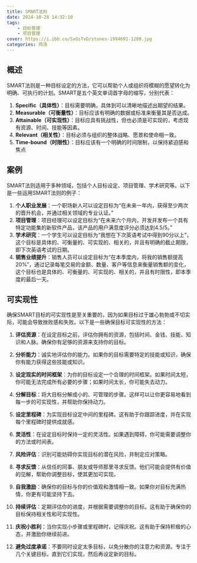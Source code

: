 ```yaml
---
title: SMART法则
date: 2024-10-28 14:32:10
tags: 
    - 目标管理
    - 项目管理
cover: https://i.ibb.co/SxGsTvD/stones-1994691-1280.jpg
categories: 鸡汤
---
```


## 概述
SMART法则是一种目标设定的方法，它可以帮助个人或组织将模糊的愿望转化为明确、可执行的计划。SMART是五个英文单词首字母的缩写，分别代表：


1. **Specific（具体性）**：目标需要明确，具体到可以清晰地描述出期望的结果。
2. **Measurable（可衡量性）**：目标应该有明确的数据或标准来衡量其是否达成。
3. **Attainable（可实现性）**：目标应具有挑战性，但也必须是可实现的，考虑现有资源、时间、技能等因素。
4. **Relevant（相关性）**：目标必须与组织的整体战略、愿景和使命相一致。
5. **Time-bound（时限性）**：目标应该有一个明确的时间限制，以保持紧迫感和焦点

## 案例

SMART法则适用于多种领域，包括个人目标设定、项目管理、学术研究等。以下是一些运用SMART法则的例子：

1. **个人职业发展**：一个职场新人可以设定目标为“在未来一年内，获得至少两次的晋升机会，并通过相关领域的专业认证。”
2. **项目管理**：项目经理可以设定目标为“在未来六个月内，开发并发布一个具有特定功能集的新软件产品，该产品的用户满意度评分必须达到4.5/5。”
3. **学术研究**：一个学生可以设定目标为“我想在下次英语考试中得到90分以上”，这个目标是具体的、可衡量的、可实现的、相关的，并且有明确的截止期限，即下次英语考试的日期。
4. **销售业绩提升**：销售人员可以设定目标为“在本季度内，将我的销售额提高20%”，通过记录每笔交易的金额、数量、客户等信息来衡量销售额的变化，这个目标也是具体的、可衡量的、可实现的、相关的，并且有时限性，即本季度的最后一天。

## 可实现性

确保SMART目标的可实现性是至关重要的，因为如果目标过于雄心勃勃或不切实际，可能会导致挫败感和失败。以下是一些确保目标可实现性的方法：

1. **评估资源**：在设定目标之前，评估你拥有的资源，包括时间、金钱、技能、知识和人脉。确保你有足够的资源来支持你的目标。

2. **分析能力**：诚实地评估你的能力。如果你的目标需要特定的技能或知识，确保你有能力获得这些技能或知识。

3. **设定现实的时间框架**：为你的目标设定一个合理的时间框架。如果时间太短，你可能无法完成所有必要的步骤；如果时间太长，你可能失去动力。

4. **分解目标**：将大目标分解成小的、可管理的步骤。这样可以让你更容易地看到每一步的可实现性，并帮助你保持动力。

5. **设定里程碑**：为实现目标设定中间的里程碑。这有助于你跟踪进度，并在实现每个里程碑时提供成就感。

6. **灵活性**：在设定目标时保持一定的灵活性。如果遇到障碍，你可能需要调整你的方法或时间表。

7. **风险评估**：识别可能妨碍你实现目标的潜在风险，并制定应对策略。

8. **寻求反馈**：从信任的同事、朋友或导师那里寻求反馈。他们可能会提供有价值的见解，帮助你调整目标，使其更加可实现。

9. **自我激励**：确保你的目标与你的价值观和激情相一致。如果你对目标充满热情，你更有可能坚持下去。

10. **持续评估**：定期评估你的进度，并根据需要调整你的目标。这有助于确保你的目标保持相关性和可实现性。

11. **庆祝小胜利**：当你实现小步骤或里程碑时，记得庆祝。这有助于保持积极的心态，并激励你继续前进。

12. **避免过度承诺**：不要同时设定太多目标，以免分散你的注意力和资源。专注于几个关键目标，直到它们实现，然后再设定新的目标。